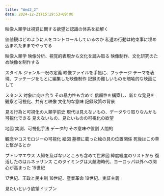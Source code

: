 ```yaml
---
title: "Wed2_2"
date: 2024-12-21T15:29:53+09:00
---
```


映像人類学は視覚に関する欲望と認識の体系を紐解く

価値観はどのように人をコントロールしているのか
私達の行動は約束事に埋め込まれたままでやってる

映像人類学
映像分析、視覚的表現から文化を読み取る
映像制作、文化研究のため映像を制作する

スタイル
ジャンル―呪の定義
映像ファイルを手帳に、フッテージ
テーマを表現、フッテージをもとに編集した映像制作
記録の難しいものを暗喩的な映画にして

スタンス
対象に向き合う
	その暴力性も含めて
	信頼性を構築し、新たな発見を
観察と可視化、共有と映像
文化的な意味
記録政策の背景

見る行為と可視化の人類学前史
現代は見えないもの、データやり取りなんかも可視化できる
見えないもの、見たいものの可視化の欲望

地図
実測、可視化手法
	データ的
その意味や役割
	人間的

観念やコスモロジーの可視化
絵図
墓標に載った絵の具の位置関係
死後はこの草と繋がるとか

プトレマエウス
人知を及ばないところも含めて世界図
緯度経度のリストから
復活したのはルネッサンス
このタイミングは大航海時代、ヨーロッパ以外への関心が高まった
15世紀

17世紀、王政と民主制
18世紀、産業革命
19世紀、実証主義

見たいという欲望ドリブン
